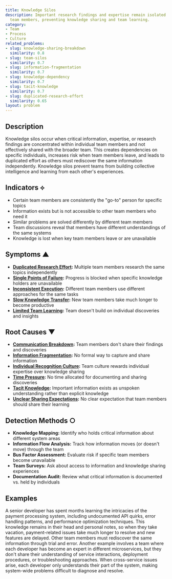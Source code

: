 ```yaml
---
title: Knowledge Silos
description: Important research findings and expertise remain isolated to individual
  team members, preventing knowledge sharing and team learning.
category:
- Team
- Process
- Culture
related_problems:
- slug: knowledge-sharing-breakdown
  similarity: 0.8
- slug: team-silos
  similarity: 0.7
- slug: information-fragmentation
  similarity: 0.7
- slug: knowledge-dependency
  similarity: 0.7
- slug: tacit-knowledge
  similarity: 0.7
- slug: duplicated-research-effort
  similarity: 0.65
layout: problem
---
```


## Description

Knowledge silos occur when critical information, expertise, or research findings are concentrated within individual team members and not effectively shared with the broader team. This creates dependencies on specific individuals, increases risk when team members leave, and leads to duplicated effort as others must rediscover the same information independently. Knowledge silos prevent teams from building collective intelligence and learning from each other's experiences.

## Indicators ⟡

- Certain team members are consistently the "go-to" person for specific topics
- Information exists but is not accessible to other team members who need it
- Similar problems are solved differently by different team members
- Team discussions reveal that members have different understandings of the same systems
- Knowledge is lost when key team members leave or are unavailable

## Symptoms ▲

- **[Duplicated Research Effort](duplicated-research-effort.md):** Multiple team members research the same topics independently
- **[Single Points of Failure](single-points-of-failure.md):** Progress is blocked when specific knowledge holders are unavailable
- **[Inconsistent Execution](inconsistent-execution.md):** Different team members use different approaches for the same tasks
- **[Slow Knowledge Transfer](slow-knowledge-transfer.md):** New team members take much longer to become productive
- **[Limited Team Learning](limited-team-learning.md):** Team doesn't build on individual discoveries and insights

## Root Causes ▼

- **[Communication Breakdown](communication-breakdown.md):** Team members don't share their findings and discoveries
- **[Information Fragmentation](information-fragmentation.md):** No formal way to capture and share information
- **[Individual Recognition Culture](individual-recognition-culture.md):** Team culture rewards individual expertise over knowledge sharing
- **[Time Pressure](time-pressure.md):** No time allocated for documenting and sharing discoveries
- **[Tacit Knowledge](tacit-knowledge.md):** Important information exists as unspoken understanding rather than explicit knowledge
- **[Unclear Sharing Expectations](unclear-sharing-expectations.md):** No clear expectation that team members should share their learning

## Detection Methods ○

- **Knowledge Mapping:** Identify who holds critical information about different system areas
- **Information Flow Analysis:** Track how information moves (or doesn't move) through the team
- **Bus Factor Assessment:** Evaluate risk if specific team members become unavailable
- **Team Surveys:** Ask about access to information and knowledge sharing experiences
- **Documentation Audit:** Review what critical information is documented vs. held by individuals

## Examples

A senior developer has spent months learning the intricacies of the payment processing system, including undocumented API quirks, error handling patterns, and performance optimization techniques. This knowledge remains in their head and personal notes, so when they take vacation, payment-related issues take much longer to resolve and new features are delayed. Other team members must rediscover the same information through trial and error. Another example involves a team where each developer has become an expert in different microservices, but they don't share their understanding of service interactions, deployment procedures, or troubleshooting approaches. When cross-service issues arise, each developer only understands their part of the system, making system-wide problems difficult to diagnose and resolve.